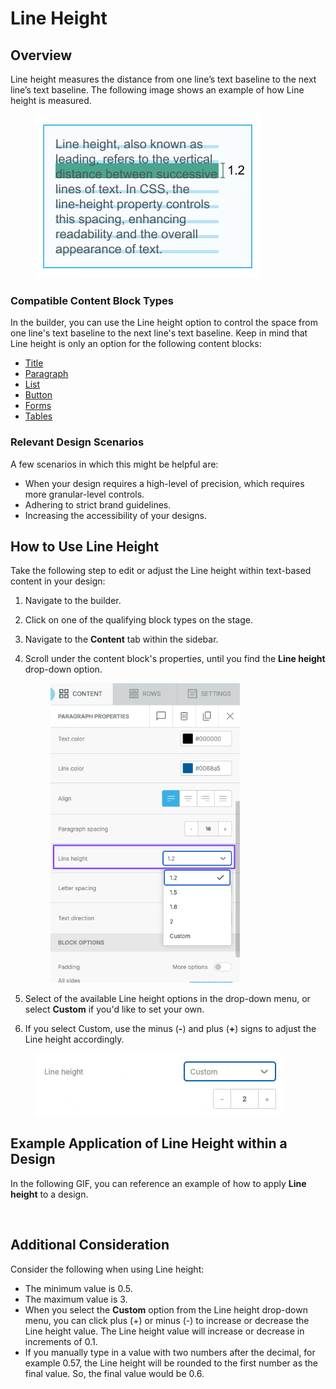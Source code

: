 # Line Height

## Overview

Line height measures the distance from one line’s text baseline to the next line’s text baseline. The following image shows an example of how Line height is measured.

<figure><img src="../.gitbook/assets/Line height image_.png" alt="" width="359"><figcaption></figcaption></figure>

### Compatible Content Block Types

In the builder, you can use the Line height option to control the space from one line's text baseline to the next line's text baseline. Keep in mind that Line height is only an option for the following content blocks:

* [Title](../content-blocks/titles.md)
* [Paragraph](../content-blocks/paragraph-and-list-content-blocks.md)
* [List](../content-blocks/paragraph-and-list-content-blocks.md)
* [Button](hover-effect-for-buttons.md)
* [Forms](../content-blocks/forms/)
* [Tables](../content-blocks/table.md)

### Relevant Design Scenarios

A few scenarios in which this might be helpful are:

* When your design requires a high-level of precision, which requires more granular-level controls.
* Adhering to strict brand guidelines.
* Increasing the accessibility of your designs.

## How to Use Line Height

Take the following step to edit or adjust the Line height within text-based content in your design:

1. Navigate to the builder.
2. Click on one of the qualifying block types on the stage.
3. Navigate to the **Content** tab within the sidebar.
4.  Scroll under the content block's properties, until you find the **Line height** drop-down option.&#x20;

    <figure><img src="../.gitbook/assets/CleanShot 2025-02-19 at 16.02.49.png" alt="" width="303"><figcaption></figcaption></figure>
5. Select of the available Line height options in the drop-down menu, or select **Custom** if you'd like to set your own.
6. If you select Custom, use the minus (**-**) and plus (**+**) signs to adjust the Line height accordingly.&#x20;

<figure><img src="../.gitbook/assets/CleanShot 2025-03-13 at 16.07.26.gif" alt=""><figcaption></figcaption></figure>

## Example Application of Line Height within a Design

In the following GIF, you can reference an example of how to apply **Line height** to a design.

<figure><img src="../.gitbook/assets/CleanShot 2025-03-14 at 22.15.18.gif" alt=""><figcaption></figcaption></figure>

## Additional Consideration

Consider the following when using Line height:

* The minimum value is 0.5.
* The maximum value is 3.
* When you select the **Custom** option from the Line height drop-down menu, you can click plus (+) or minus (-) to increase or decrease the Line height value. The Line height value will increase or decrease in increments of 0.1.
* If you manually type in a value with two numbers after the decimal, for example 0.57, the Line height will be rounded to the first number as the final value. So, the final value would be 0.6.&#x20;
